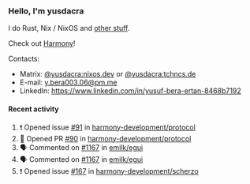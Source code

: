 ### Hello, I'm yusdacra

I do Rust, Nix / NixOS and [other stuff](https://yusdacra.gitlab.io/about).

Check out [Harmony](https://github.com/harmony-development)!

Contacts:
- Matrix: [@yusdacra:nixos.dev](https://matrix.to/#/@yusdacra:nixos.dev) or [@yusdacra:tchncs.de](https://matrix.to/#/@yusdacra:tchncs.de)
- E-mail: y.bera003.06@pm.me
- LinkedIn: https://www.linkedin.com/in/yusuf-bera-ertan-8468b7192

#### Recent activity

<!--START_SECTION:activity-->
1. ❗️ Opened issue [#91](https://github.com/harmony-development/protocol/issues/91) in [harmony-development/protocol](https://github.com/harmony-development/protocol)
2. 💪 Opened PR [#90](https://github.com/harmony-development/protocol/pull/90) in [harmony-development/protocol](https://github.com/harmony-development/protocol)
3. 🗣 Commented on [#1167](https://github.com/emilk/egui/issues/1167) in [emilk/egui](https://github.com/emilk/egui)
4. 🗣 Commented on [#1167](https://github.com/emilk/egui/issues/1167) in [emilk/egui](https://github.com/emilk/egui)
5. ❗️ Opened issue [#167](https://github.com/harmony-development/scherzo/issues/167) in [harmony-development/scherzo](https://github.com/harmony-development/scherzo)
<!--END_SECTION:activity-->
